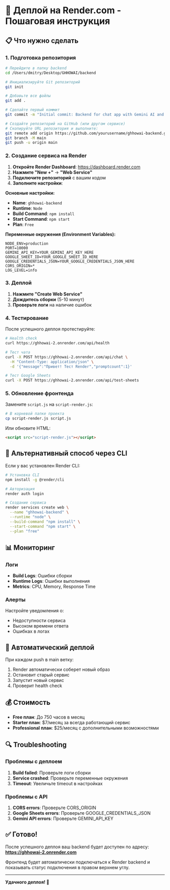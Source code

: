 # 🚀 Деплой на Render.com - Пошаговая инструкция

## 📋 Что нужно сделать

### 1. Подготовка репозитория

```bash
# Перейдите в папку backend
cd /Users/dmitry/Desktop/GHHOWAI/backend

# Инициализируйте Git репозиторий
git init

# Добавьте все файлы
git add .

# Сделайте первый коммит
git commit -m "Initial commit: Backend for chat app with Gemini AI and Google Sheets"

# Создайте репозиторий на GitHub (или другом сервисе)
# Скопируйте URL репозитория и выполните:
git remote add origin https://github.com/yourusername/ghhowai-backend.git
git branch -M main
git push -u origin main
```

### 2. Создание сервиса на Render

1. **Откройте Render Dashboard**: https://dashboard.render.com
2. **Нажмите "New +"** → **"Web Service"**
3. **Подключите репозиторий** с вашим кодом
4. **Заполните настройки**:

**Основные настройки:**
- **Name**: `ghhowai-backend`
- **Runtime**: `Node`
- **Build Command**: `npm install`
- **Start Command**: `npm start`
- **Plan**: `Free`

**Переменные окружения (Environment Variables):**
```env
NODE_ENV=production
PORT=10000
GEMINI_API_KEY=YOUR_GEMINI_API_KEY_HERE
GOOGLE_SHEET_ID=YOUR_GOOGLE_SHEET_ID_HERE
GOOGLE_CREDENTIALS_JSON=YOUR_GOOGLE_CREDENTIALS_JSON_HERE
CORS_ORIGIN=*
LOG_LEVEL=info
```

### 3. Деплой

1. **Нажмите "Create Web Service"**
2. **Дождитесь сборки** (5-10 минут)
3. **Проверьте логи** на наличие ошибок

### 4. Тестирование

После успешного деплоя протестируйте:

```bash
# Health check
curl https://ghhowai-2.onrender.com/api/health

# Тест чата
curl -X POST https://ghhowai-2.onrender.com/api/chat \
  -H "Content-Type: application/json" \
  -d '{"message":"Привет! Тест Render","promptcount":1}'

# Тест Google Sheets
curl -X POST https://ghhowai-2.onrender.com/api/test-sheets
```

### 5. Обновление фронтенда

Замените `script.js` на `script-render.js`:

```bash
# В корневой папке проекта
cp script-render.js script.js
```

Или обновите HTML:
```html
<script src="script-render.js"></script>
```

## 🔧 Альтернативный способ через CLI

Если у вас установлен Render CLI:

```bash
# Установка CLI
npm install -g @render/cli

# Авторизация
render auth login

# Создание сервиса
render services create web \
  --name "ghhowai-backend" \
  --runtime "node" \
  --build-command "npm install" \
  --start-command "npm start" \
  --plan "free"
```

## 📊 Мониторинг

### Логи
- **Build Logs**: Ошибки сборки
- **Runtime Logs**: Ошибки выполнения
- **Metrics**: CPU, Memory, Response Time

### Алерты
Настройте уведомления о:
- Недоступности сервиса
- Высоком времени ответа
- Ошибках в логах

## 🚀 Автоматический деплой

При каждом push в main ветку:
1. Render автоматически соберет новый образ
2. Остановит старый сервис
3. Запустит новый сервис
4. Проверит health check

## 💰 Стоимость

- **Free план**: До 750 часов в месяц
- **Starter план**: $7/месяц за всегда работающий сервис
- **Professional план**: $25/месяц с дополнительными возможностями

## 🔍 Troubleshooting

### Проблемы с деплоем

1. **Build failed**: Проверьте логи сборки
2. **Service crashed**: Проверьте переменные окружения
3. **Timeout**: Увеличьте timeout в настройках

### Проблемы с API

1. **CORS errors**: Проверьте CORS_ORIGIN
2. **Google Sheets errors**: Проверьте GOOGLE_CREDENTIALS_JSON
3. **Gemini API errors**: Проверьте GEMINI_API_KEY

## ✅ Готово!

После успешного деплоя ваш backend будет доступен по адресу:
**https://ghhowai-2.onrender.com**

Фронтенд будет автоматически подключаться к Render backend и показывать статус подключения в правом верхнем углу.

---

**Удачного деплоя! 🎉**
